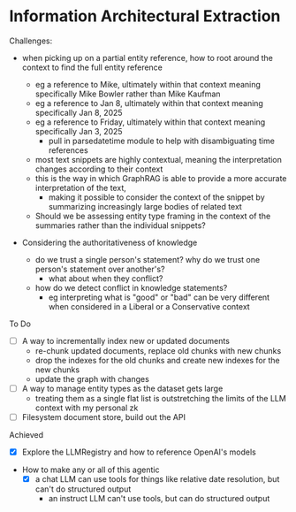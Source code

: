 # Information Architectural Extraction

Challenges:
- when picking up on a partial entity reference, how to root around the context to find the full entity reference
  - eg a reference to Mike, ultimately within that context meaning specifically Mike Bowler rather than Mike Kaufman
  - eg a reference to Jan 8, ultimately within that context meaning specifically Jan 8, 2025
  - eg a reference to Friday, ultimately within that context meaning specifically Jan 3, 2025
    - pull in parsedatetime module to help with disambiguating time references
  - most text snippets are highly contextual, meaning the interpretation changes according to their context
  - this is the way in which GraphRAG is able to provide a more accurate interpretation of the text,
    - making it possible to consider the context of the snippet by summarizing increasingly large bodies of related text
  - Should we be assessing entity type framing in the context of the summaries rather than the individual snippets?

- Considering the authoritativeness of knowledge
  - do we trust a single person's statement? why do we trust one person's statement over another's?
    - what about when they conflict?
  - how do we detect conflict in knowledge statements?
    - eg interpreting what is "good" or "bad" can be very different when considered in a Liberal or a Conservative context

To Do
- [ ] A way to incrementally index new or updated documents
  - re-chunk updated documents, replace old chunks with new chunks
  - drop the indexes for the old chunks and create new indexes for the new chunks
  - update the graph with changes
- [ ] A way to manage entity types as the dataset gets large
  - treating them as a single flat list is outstretching the limits of the LLM context with my personal zk
- [ ] Filesystem document store, build out the API

Achieved
- [x] Explore the LLMRegistry and how to reference OpenAI's models
- How to make any or all of this agentic
  - [x] a chat LLM can use tools for things like relative date resolution, but can't do structured output
    - an instruct LLM can't use tools, but can do structured output
